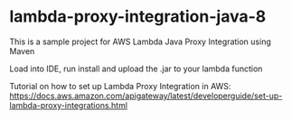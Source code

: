 # lambda-proxy-integration-java-8

This is a sample project for AWS Lambda Java Proxy Integration using Maven

Load into IDE, run install and upload the .jar to your lambda function

Tutorial on how to set up Lambda Proxy Integration in AWS:
https://docs.aws.amazon.com/apigateway/latest/developerguide/set-up-lambda-proxy-integrations.html
